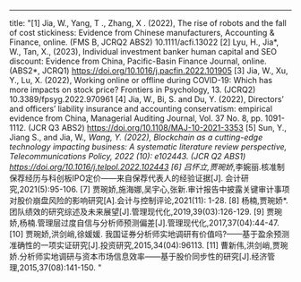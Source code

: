 ---
title: "[1] Jia, W., Yang, T ., Zhang, X . (2022), The rise of robots and the fall of cost stickiness: Evidence from Chinese manufacturers, Accounting & Finance, online. (FMS B, JCRQ2 ABS2) 10.1111/acfi.13022
[2] Lyu, H., Jia*, W., Tan, X., (2023), Individual investment banker human capital and SEO discount: Evidence from China, Pacific-Basin Finance Journal, online. (ABS2*, JCRQ1) https://doi.org/10.1016/j.pacfin.2022.101905
[3] Jia, W., Xu, Y., Lu, X. (2022), Working online or offline during COVID-19: Which has more impacts on stock price? Frontiers in Psychology, 13. (JCRQ2)  10.3389/fpsyg.2022.970961 
[4] Jia, W., Bi, S. and Du, Y. (2022), Directors’ and officers’ liability insurance and accounting conservatism: empirical evidence from China, Managerial Auditing Journal, Vol. 37 No. 8, pp. 1091-1112. (JCR Q3 ABS2) https://doi.org/10.1108/MAJ-10-2021-3353
[5] Sun, Y., Jiang S., and Jia, W.*, Wang, Y. (2022), Blockchain as a cutting-edge technology impacting business: A systematic literature review perspective, Telecommunications Policy, 2022 (10): e102443. (JCR Q2 ABS1) https://doi.org/10.1016/j.telpol.2022.102443
[6] 吕怀立,贾琬娇*,李婉丽.核准制保荐经历与科创板IPO定价——来自保荐代表人的经验证据[J]. 会计研究,2021(5):95-106.
[7] 贾琬娇,施海娜,吴宇心,张新.审计报告中披露关键审计事项对股价崩盘风险的影响研究[A].会计与控制评论,2021(11): 1-28.
[8] 杨楠,贾琬娇*.团队绩效的研究综述及未来展望[J].管理现代化,2019,39(03):126-129.
[9] 贾琬娇,杨楠.管理层过度自信与分析师预测偏差[J].管理现代化,2017,37(04):44-47. 
[10] 贾琬娇,洪剑峭,徐媛媛. 我国证券分析师实地调研有价值吗?——基于盈余预测准确性的一项实证研究[J].投资研究,2015,34(04):96113. 
[11] 曹新伟,洪剑峭,贾琬娇.分析师实地调研与资本市场信息效率——基于股价同步性的研究[J].经济管理,2015,37(08):141-150.
"

